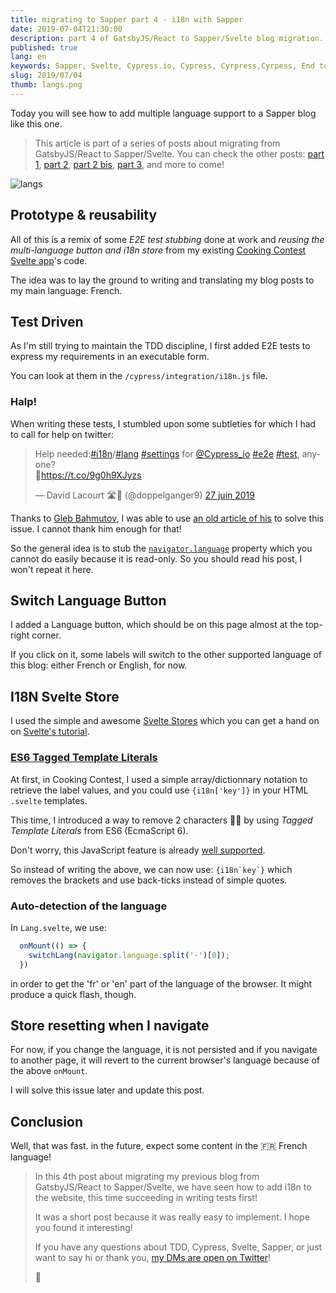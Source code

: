 ```yaml
---
title: migrating to Sapper part 4 - i18n with Sapper
date: 2019-07-04T21:30:00
description: part 4 of GatsbyJS/React to Sapper/Svelte blog migration. This time we'll be looking at how to add a language toggle button to handle internationalization (i18n).
published: true
lang: en
keywords: Sapper, Svelte, Cypress.io, Cypress, Cyrpress,Cyrpess, End to end, unit test, tdd, ut, test driven, tst, dirven, test first, non regression testing, non regression, e2e, automation, ci, continuous, integration, continuous integration, cipres, cipress, cypres, sypress, sypres, sipres, sipress, saper, sevlte, sevtle, svetle, sappr, sapr, raect, gatsby, gabtsy, gastby, gabtsyjs, gastbyjs, i18n, internationalization, lang, language
slug: 2019/07/04
thumb: langs.png
---
```


<script>
  import AddTwitterWidgetScript from '$lib/components/AddTwitterWidgetScript.svelte';
</script>

<AddTwitterWidgetScript />

Today you will see how to add multiple language support to a Sapper blog like this one.

> This article is part of a series of posts about migrating from GatsbyJS/React to Sapper/Svelte. You can check the other posts: [part 1](/2019/06/16), [part 2](/2019/06/21), [part 2 bis](/2019/06/30), [part 3](/2019/06/29), and more to come!

![langs](/langs.png)

## Prototype & reusability

All of this is a remix of some *E2E test stubbing* done at work and *reusing the multi-language button and i18n store* from my existing [Cooking Contest Svelte app](https://cooking-contest.web.app)'s code.

The idea was to lay the ground to writing and translating my blog posts to my main language: French.

## Test Driven

As I'm still trying to maintain the TDD discipline, I first added E2E tests to express my requirements in an executable form.

You can look at them in the `/cypress/integration/i18n.js` file.

### Halp!

When writing these tests, I stumbled upon some subtleties for which I had to call for help on twitter:

<blockquote class="twitter-tweet" data-lang="fr"><p lang="en" dir="ltr">Help needed:<a href="https://twitter.com/hashtag/i18n?src=hash&amp;ref_src=twsrc%5Etfw">#i18n</a>/<a href="https://twitter.com/hashtag/lang?src=hash&amp;ref_src=twsrc%5Etfw">#lang</a> <a href="https://twitter.com/hashtag/settings?src=hash&amp;ref_src=twsrc%5Etfw">#settings</a> for <a href="https://twitter.com/Cypress_io?ref_src=twsrc%5Etfw">@Cypress_io</a> <a href="https://twitter.com/hashtag/e2e?src=hash&amp;ref_src=twsrc%5Etfw">#e2e</a> <a href="https://twitter.com/hashtag/test?src=hash&amp;ref_src=twsrc%5Etfw">#test</a>, anyone?<br>🙏<a href="https://t.co/9g0h9XJyzs">https://t.co/9g0h9XJyzs</a></p>&mdash; David Lacourt 🛣🏡 (@doppelganger9) <a href="https://twitter.com/doppelganger9/status/1144232279650312192?ref_src=twsrc%5Etfw">27 juin 2019</a></blockquote>

Thanks to [Gleb Bahmutov](), I was able to use [an old article of his](https://glebbahmutov.com/blog/cypress-tips-and-tricks/#control-navigatorlanguage) to solve this issue. I cannot thank him enough for that!

So the general idea is to stub the [`navigator.language`](https://developer.mozilla.org/en-US/docs/Web/API/NavigatorLanguage/language) property which you cannot do easily because it is read-only. So you should  read his post, I won't repeat it here.

## Switch Language Button

I added a Language button, which should be on this page almost at the top-right corner.

If you click on it, some labels will switch to the other supported language of this blog: either French or English, for now.

## I18N Svelte Store

I used the simple and awesome [Svelte Stores](https://svelte.dev/docs#svelte_store) which you can get a hand on on [Svelte's tutorial](https://svelte.dev/tutorial/writable-stores).

### [ES6 Tagged Template Literals](https://developer.mozilla.org/en-US/docs/Web/JavaScript/Reference/Template_literals#Tagged_templates)

At first, in Cooking Contest, I used a simple array/dictionnary notation to retrieve the label values, and you could use `{i18n['key']}` in your HTML `.svelte` templates.

This time, I introduced a way to remove 2 characters 💪😎 by using *Tagged Template Literals* from ES6 (EcmaScript 6).

Don't worry, this JavaScript feature is already [well supported](https://kangax.github.io/compat-table/es6/#test-template_literals_tagged_template_literals).

So instead of writing the above, we can now use: ``{i18n`key`}`` which removes the brackets and use back-ticks instead of simple quotes.

### Auto-detection of the language

In `Lang.svelte`, we use:

```js
  onMount(() => {
    switchLang(navigator.language.split('-')[0]);
  })
```

in order to get the 'fr' or 'en' part of the language of the browser. It might produce a quick flash, though.

## Store resetting when I navigate

For now, if you change the language, it is not persisted and if you navigate to another page, it will revert to the current browser's language because of the above `onMount`.

I will solve this issue later and update this post.

## Conclusion

Well, that was fast. in the future, expect some content in the 🇫🇷 French language!

> In this 4th post about migrating my previous blog from GatsbyJS/React to Sapper/Svelte, we have seen how to add i18n to the website, this time succeeding in writing tests first!
>
> It was a short post because it was really easy to implement. I hope you found it interesting!
>
> If you have any questions about TDD, Cypress, Svelte, Sapper, or just want to say hi or thank you, [my DMs are open on Twitter](https://twitter.com/doppelganger9)!
>
> 👋
